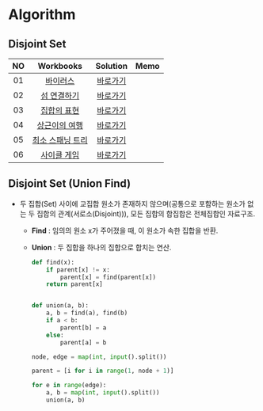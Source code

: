 # Algorithm 

## Disjoint Set
|<center>NO|<center>Workbooks|<center>Solution|<center>Memo|
|:---:|:---:|:---:|:---:|
|01|[바이러스](https://www.acmicpc.net/problem/2606)|[<center>바로가기](./Solution/바이러스)| |
|02|[섬 연결하기](https://school.programmers.co.kr/learn/courses/30/lessons/42861)|[<center>바로가기](./Solution/섬%20연결하기)| |
|03|[집합의 표현](https://www.acmicpc.net/problem/1717)|[<center>바로가기](./Solution/집합의%20표현)| |
|04|[상근이의 여행](https://school.programmers.co.kr/learn/courses/30/lessons/9372)|[<center>바로가기](./Solution/상근이의%20여행)| |
|05|[최소 스패닝 트리](https://www.acmicpc.net/problem/1197)|[<center>바로가기](./Solution/최소%20스패닝%20트리)| |
|06|[사이클 게임](https://www.acmicpc.net/problem/20040)|[<center>바로가기](./Solution/사이클%20게임)| |


## Disjoint Set (Union Find)
- 두 집합(Set) 사이에 교집합 원소가 존재하지 않으며(공통으로 포함하는 원소가 없는 두 집합의 관계(서로소(Disjoint))), 모든 집합의 합집합은 전체집합인 자료구조.

    - **Find** : 임의의 원소 x가 주어졌을 때, 이 원소가 속한 집합을 반환.
    - **Union** : 두 집합을 하나의 집합으로 합치는 연산.

        ```python
        def find(x):
            if parent[x] != x:
                parent[x] = find(parent[x])
            return parent[x]


        def union(a, b):
            a, b = find(a), find(b)
            if a < b:
                parent[b] = a
            else:
                parent[a] = b

        node, edge = map(int, input().split())

        parent = [i for i in range(1, node + 1)]

        for e in range(edge):
            a, b = map(int, input().split())
            union(a, b)
        ```
